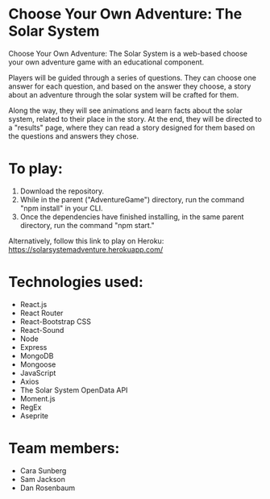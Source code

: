 # Choose Your Own Adventure: The Solar System

Choose Your Own Adventure: The Solar System is a web-based choose your own adventure game with an educational component. 

Players will be guided through a series of questions. They can choose one answer for each question, and based on the answer they choose, a story about an adventure through the solar system will be crafted for them. 

Along the way, they will see animations and learn facts about the solar system, related to their place in the story. At the end, they will be directed to a "results" page, where they can read a story designed for them based on the questions and answers they chose.

# To play:
1. Download the repository.
2. While in the parent ("AdventureGame") directory, run the command "npm install" in your CLI.
3. Once the dependencies have finished installing, in the same parent directory, run the command "npm start."

Alternatively, follow this link to play on Heroku: https://solarsystemadventure.herokuapp.com/

# Technologies used: 
- React.js 
- React Router 
- React-Bootstrap CSS 
- React-Sound 
- Node 
- Express 
- MongoDB 
- Mongoose 
- JavaScript
- Axios 
- The Solar System OpenData API
- Moment.js
- RegEx
- Aseprite

# Team members:
- Cara Sunberg
- Sam Jackson
- Dan Rosenbaum